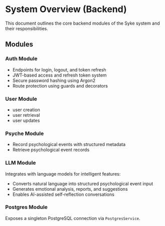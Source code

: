 # System Overview (Backend)

This document outlines the core backend modules of the Syke system and their responsibilities.

## Modules

### Auth Module

- Endpoints for login, logout, and token refresh
- JWT-based access and refresh token system
- Secure password hashing using Argon2
- Route protection using guards and decorators

### User Module

- user creation
- user retrieval
- user updates

### Psyche Module

- Record psychological events with structured metadata
- Retrieve psychological event records

### LLM Module

Integrates with language models for intelligent features:

- Converts natural language into structured psychological event input
- Generates emotional analysis, reports, and suggestions
- Enables AI-assisted self-reflection conversations

### Postgres Module

Exposes a singleton PostgreSQL connection via `PostgresService`.
